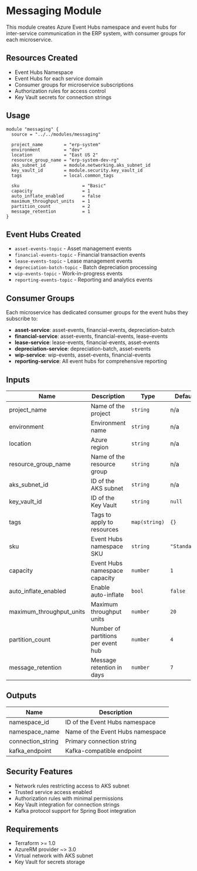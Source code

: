 # Messaging Module

This module creates Azure Event Hubs namespace and event hubs for inter-service communication in the ERP system, with consumer groups for each microservice.

## Resources Created

- Event Hubs Namespace
- Event Hubs for each service domain
- Consumer groups for microservice subscriptions
- Authorization rules for access control
- Key Vault secrets for connection strings

## Usage

```hcl
module "messaging" {
  source = "../../modules/messaging"

  project_name        = "erp-system"
  environment         = "dev"
  location            = "East US 2"
  resource_group_name = "erp-system-dev-rg"
  aks_subnet_id       = module.networking.aks_subnet_id
  key_vault_id        = module.security.key_vault_id
  tags                = local.common_tags

  sku                        = "Basic"
  capacity                   = 1
  auto_inflate_enabled       = false
  maximum_throughput_units   = 1
  partition_count            = 2
  message_retention          = 1
}
```

## Event Hubs Created

- `asset-events-topic` - Asset management events
- `financial-events-topic` - Financial transaction events
- `lease-events-topic` - Lease management events
- `depreciation-batch-topic` - Batch depreciation processing
- `wip-events-topic` - Work-in-progress events
- `reporting-events-topic` - Reporting and analytics events

## Consumer Groups

Each microservice has dedicated consumer groups for the event hubs they subscribe to:

- **asset-service**: asset-events, financial-events, depreciation-batch
- **financial-service**: asset-events, financial-events, lease-events
- **lease-service**: lease-events, financial-events, asset-events
- **depreciation-service**: depreciation-batch, asset-events
- **wip-service**: wip-events, asset-events, financial-events
- **reporting-service**: All event hubs for comprehensive reporting

## Inputs

| Name | Description | Type | Default | Required |
|------|-------------|------|---------|:--------:|
| project_name | Name of the project | `string` | n/a | yes |
| environment | Environment name | `string` | n/a | yes |
| location | Azure region | `string` | n/a | yes |
| resource_group_name | Name of the resource group | `string` | n/a | yes |
| aks_subnet_id | ID of the AKS subnet | `string` | n/a | yes |
| key_vault_id | ID of the Key Vault | `string` | `null` | no |
| tags | Tags to apply to resources | `map(string)` | `{}` | no |
| sku | Event Hubs namespace SKU | `string` | `"Standard"` | no |
| capacity | Event Hubs namespace capacity | `number` | `1` | no |
| auto_inflate_enabled | Enable auto-inflate | `bool` | `false` | no |
| maximum_throughput_units | Maximum throughput units | `number` | `20` | no |
| partition_count | Number of partitions per event hub | `number` | `4` | no |
| message_retention | Message retention in days | `number` | `7` | no |

## Outputs

| Name | Description |
|------|-------------|
| namespace_id | ID of the Event Hubs namespace |
| namespace_name | Name of the Event Hubs namespace |
| connection_string | Primary connection string |
| kafka_endpoint | Kafka-compatible endpoint |

## Security Features

- Network rules restricting access to AKS subnet
- Trusted service access enabled
- Authorization rules with minimal permissions
- Key Vault integration for connection strings
- Kafka protocol support for Spring Boot integration

## Requirements

- Terraform >= 1.0
- AzureRM provider ~> 3.0
- Virtual network with AKS subnet
- Key Vault for secrets storage
